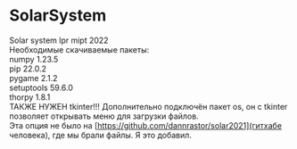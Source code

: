 # SolarSystem
Solar system lpr mipt 2022  
Необходимые скачиваемые пакеты:  
numpy      1.23.5  
pip        22.0.2  
pygame     2.1.2  
setuptools 59.6.0  
thorpy     1.8.1  
ТАКЖЕ НУЖЕН tkinter!!!
Дополнительно подключён пакет os, он с tkinter позволяет открывать меню для загрузки файлов.  
Эта опция не было на [https://github.com/dannrastor/solar2021](гитхабе человека), где мы брали файлы. Я это добавил.
